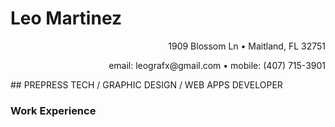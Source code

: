 # Leo Martinez
<p align="right">
   1909 Blossom Ln • 
   Maitland, FL 32751
</p>

<p align="right">
   email: leografx@gmail.com •
   mobile: (407) 715-3901
</p>
## PREPRESS TECH / GRAPHIC DESIGN / WEB APPS DEVELOPER

### Work Experience
